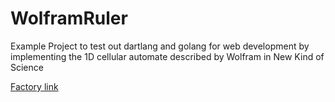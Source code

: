 # WolframRuler
Example Project to test out dartlang and golang for web development by implementing the 1D cellular automate described by Wolfram in New Kind of Science

[Factory link](https://codenvy.com/f?id=2vri6tyf00uxb8f1)
